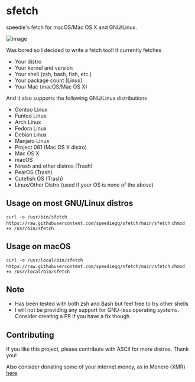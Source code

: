 # sfetch

speedie's fetch for macOS/Mac OS X and GNU/Linux.

![image](https://user-images.githubusercontent.com/71722170/156442168-6a99c710-cf0f-4877-ba3f-f6806c5e0364.png)

Was bored so I decided to write a fetch tool! It currently fetches

- Your distro
- Your kernel and version
- Your shell (zsh, bash, fish, etc.)
- Your package count (Linux)
- Your Mac (macOS/Mac OS X)

And it also supports the following GNU/Linux distributions

- Gentoo Linux
- Funtoo Linux
- Arch Linux
- Fedora Linux
- Debian Linux
- Manjaro Linux
- Project 081 (Mac OS X distro)
- Mac OS X
- macOS
- Niresh and other distros (Trash)
- PearOS (Trash)
- Cutefish OS (Trash)
- Linux/Other Distro (used if your OS is none of the above)

## Usage on most GNU/Linux distros

`curl -o /usr/bin/sfetch https://raw.githubusercontent.com/speediegq/sfetch/main/sfetch`
`chmod +x /usr/bin/sfetch`

## Usage on macOS

`curl -o /usr/local/bin/sfetch https://raw.githubusercontent.com/speediegq/sfetch/main/sfetch`
`chmod +x /usr/local/bin/sfetch`

## Note

- Has been tested with both zsh and Bash but feel free to try other shells
- I will not be providing any support for GNU-less operating systems. Consider creating a PR if you have a fix though.

## Contributing

If you like this project, please contribute with ASCII for more distros. Thank you!

Also consider donating some of your internet money, as in Monero (XMR) [here](https://speedie.site/donate.php).
